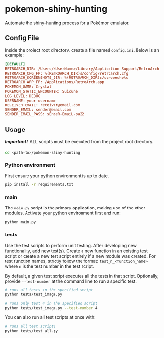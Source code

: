 # pokemon-shiny-hunting

Automate the shiny-hunting process for a Pokémon emulator.

## Config File

Inside the project root directory, create a file named `config.ini`. Below is an example:

```ini
[DEFAULT]
RETROARCH_DIR: /Users/<UserName>/Library/Application Support/RetroArch  # required
RETROARCH_CFG_FP: %(RETROARCH_DIR)s/config/retroarch.cfg                # required
RETROARCH_SCREENSHOTS_DIR: %(RETROARCH_DIR)s/screenshots                # required
RETROARCH_APP_FP: /Applications/RetroArch.app                           # required
POKEMON_GAME: Crystal                                                   # required
POKEMON_STATIC_ENCOUNTER: Suicune                                       # required
LOG_LEVEL: DEBUG                                                        # optional, default is INFO
USERNAME: your-username                                                 # optional, default is User
RECEIVER_EMAIL: receiver@email.com                                      # optional, default is None
SENDER_EMAIL: sender@email.com                                          # optional, default is None
SENDER_EMAIL_PASS: sEndeR-EmaiL-pa22                                    # optional, default is None
```

## Usage

***Important❗***: ALL scripts must be executed from the project root directory.

```bash
cd <path-to>/pokemon-shiny-hunting
```

### Python environment

First ensure your python environment is up to date.

```bash
pip install -r requirements.txt
```

### main

The `main.py` script is the primary application, making use of the other modules. Activate your python environment first and run:

```bash
python main.py
```

### tests

Use the test scripts to perform unit testing. After developing new functionality, add new test(s). Create a new function in an existing test script or create a new test script entirely if a new module was created. For test function names, strictly follow the format: `test_n_<function_name>` where `n` is the test number in the test script.

By default, a given test script executes all the tests in that script. Optionally, provide `--test-number` at the command line to run a specific test.

```bash
# runs all tests in the specified script
python tests/test_image.py
```

```bash
# runs only test 4 in the specified script
python tests/test_image.py --test-number 4
```

You can also run all test scripts at once with:

```bash
# runs all test scripts
python tests/test_all.py
```
